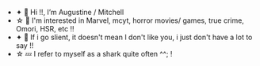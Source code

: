 - ✦ 💉 Hi !!, I’m Augustine / Mitchell
- ☆ 🍊 I'm interested in Marvel, mcyt, horror movies/ games, true crime, Omori, HSR, etc !!
- ✦  🎀 If i go slient, it doesn't mean I don't like you, i just don't have a lot to say !!
- ☆ 💤 I refer to myself as a shark quite often ^^; !
  
